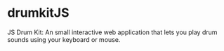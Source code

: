 # drumkitJS
JS Drum Kit: An small interactive web application that lets you play drum sounds using your keyboard or mouse.
